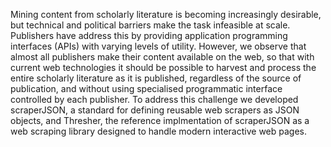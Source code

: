 Mining content from scholarly literature is becoming increasingly desirable, but technical and political barriers make the task infeasible at scale. Publishers have address this by providing application programming interfaces (APIs) with varying levels of utility. However, we observe that almost all publishers make their content available on the web, so that with current web technologies it should be possible to harvest and process the entire scholarly literature as it is published, regardless of the source of publication, and without using specialised programmatic interface controlled by each publisher. To address this challenge we developed scraperJSON, a standard for defining reusable web scrapers as JSON objects, and Thresher, the reference implmentation of scraperJSON as a web scraping library designed to handle modern interactive web pages.